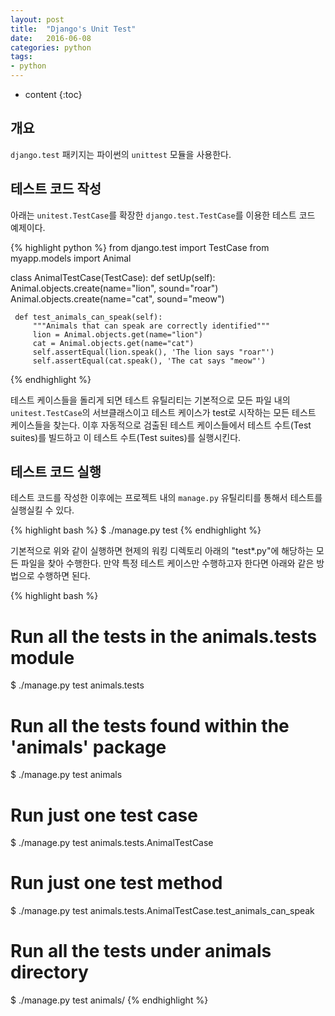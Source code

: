 ```yaml
---
layout: post
title:  "Django's Unit Test"
date:   2016-06-08
categories: python
tags:
- python
---
```


* content
{:toc}

## 개요
`django.test` 패키지는 파이썬의 `unittest` 모듈을 사용한다.


## 테스트 코드 작성
아래는 `unitest.TestCase`를 확장한 `django.test.TestCase`를 이용한 테스트 코드 예제이다.

{% highlight python %}
 from django.test import TestCase
 from myapp.models import Animal

 class AnimalTestCase(TestCase):
     def setUp(self):
         Animal.objects.create(name="lion", sound="roar")
         Animal.objects.create(name="cat", sound="meow")

     def test_animals_can_speak(self):
         """Animals that can speak are correctly identified"""
         lion = Animal.objects.get(name="lion")
         cat = Animal.objects.get(name="cat")
         self.assertEqual(lion.speak(), 'The lion says "roar"')
         self.assertEqual(cat.speak(), 'The cat says "meow"')
{% endhighlight %}

테스트 케이스들을 돌리게 되면 테스트 유틸리티는 기본적으로 모든 파일 내의 `unitest.TestCase`의 서브클래스이고 테스트 케이스가 test로 시작하는 모든 테스트 케이스들을 찾는다.
이후 자동적으로 검출된 테스트 케이스들에서 테스트 수트(Test suites)를 빌드하고 이 테스트 수트(Test suites)를 실행시킨다.

## 테스트 코드 실행
테스트 코드를 작성한 이후에는 프로젝트 내의 `manage.py` 유틸리티를 통해서 테스트를 실행실킬 수 있다.

{% highlight bash %}
$ ./manage.py test
{% endhighlight %}

기본적으로 위와 같이 실행하면 현제의 워킹 디렉토리 아래의 "test*.py"에 해당하는 모든 파일을 찾아 수행한다.
만약 특정 테스트 케이스만 수행하고자 한다면 아래와 같은 방법으로 수행하면 된다.

{% highlight bash %}
# Run all the tests in the animals.tests module
$ ./manage.py test animals.tests

# Run all the tests found within the 'animals' package
$ ./manage.py test animals

# Run just one test case
$ ./manage.py test animals.tests.AnimalTestCase

# Run just one test method
$ ./manage.py test animals.tests.AnimalTestCase.test_animals_can_speak

# Run all the tests under animals directory
$ ./manage.py test animals/
{% endhighlight %}

